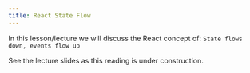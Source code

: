 ```yaml
---
title: React State Flow
---
```


In this lesson/lecture we will discuss the React concept of:
`State flows down, events flow up`

See the lecture slides as this reading is under construction.
